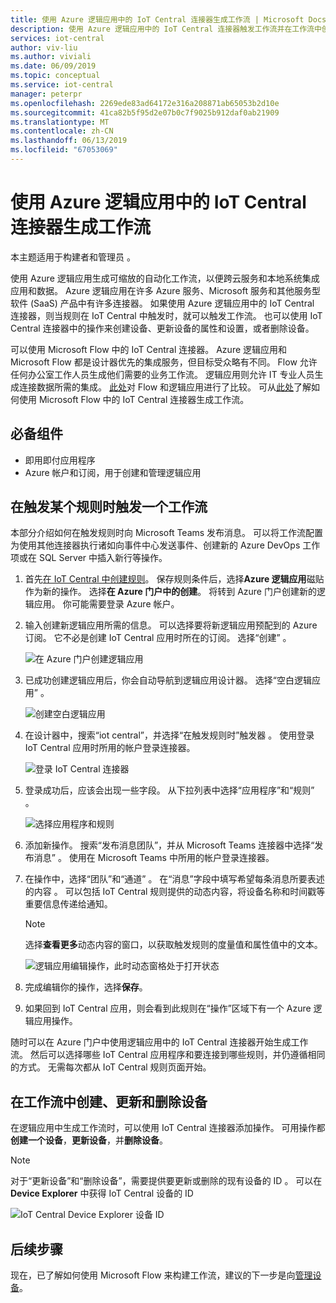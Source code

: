 ```yaml
---
title: 使用 Azure 逻辑应用中的 IoT Central 连接器生成工作流 | Microsoft Docs
description: 使用 Azure 逻辑应用中的 IoT Central 连接器触发工作流并在工作流中创建、更新和删除设备。
services: iot-central
author: viv-liu
ms.author: viviali
ms.date: 06/09/2019
ms.topic: conceptual
ms.service: iot-central
manager: peterpr
ms.openlocfilehash: 2269ede83ad64172e316a208871ab65053b2d10e
ms.sourcegitcommit: 41ca82b5f95d2e07b0c7f9025b912daf0ab21909
ms.translationtype: MT
ms.contentlocale: zh-CN
ms.lasthandoff: 06/13/2019
ms.locfileid: "67053069"
---
```

# <a name="build-workflows-with-the-iot-central-connector-in-azure-logic-apps"></a>使用 Azure 逻辑应用中的 IoT Central 连接器生成工作流

本主题适用于构建者和管理员  。

使用 Azure 逻辑应用生成可缩放的自动化工作流，以便跨云服务和本地系统集成应用和数据。 Azure 逻辑应用在许多 Azure 服务、Microsoft 服务和其他服务型软件 (SaaS) 产品中有许多连接器。 如果使用 Azure 逻辑应用中的 IoT Central 连接器，则当规则在 IoT Central 中触发时，就可以触发工作流。 也可以使用 IoT Central 连接器中的操作来创建设备、更新设备的属性和设置，或者删除设备。

可以使用 Microsoft Flow 中的 IoT Central 连接器。 Azure 逻辑应用和 Microsoft Flow 都是设计器优先的集成服务，但目标受众略有不同。 Flow 允许任何办公室工作人员生成他们需要的业务工作流。 逻辑应用则允许 IT 专业人员生成连接数据所需的集成。 [此处](https://docs.microsoft.com/azure/azure-functions/functions-compare-logic-apps-ms-flow-webjobs)对 Flow 和逻辑应用进行了比较。 可从[此处](howto-add-microsoft-flow.md)了解如何使用 Microsoft Flow 中的 IoT Central 连接器生成工作流。

## <a name="prerequisites"></a>必备组件

- 即用即付应用程序
- Azure 帐户和订阅，用于创建和管理逻辑应用

## <a name="trigger-a-workflow-when-a-rule-is-triggered"></a>在触发某个规则时触发一个工作流

本部分介绍如何在触发规则时向 Microsoft Teams 发布消息。 可以将工作流配置为使用其他连接器执行诸如向事件中心发送事件、创建新的 Azure DevOps 工作项或在 SQL Server 中插入新行等操作。

1. 首先[在 IoT Central 中创建规则](howto-create-telemetry-rules.md)。 保存规则条件后，选择**Azure 逻辑应用**磁贴作为新的操作。 选择**在 Azure 门户中的创建**。 将转到 Azure 门户创建新的逻辑应用。 你可能需要登录 Azure 帐户。

1. 输入创建新逻辑应用所需的信息。 可以选择要将新逻辑应用预配到的 Azure 订阅。 它不必是创建 IoT Central 应用时所在的订阅。 选择“创建”  。

    ![在 Azure 门户创建逻辑应用](./media/howto-build-azure-logic-apps/createinazureportal.png)

1. 已成功创建逻辑应用后，你会自动导航到逻辑应用设计器。 选择“空白逻辑应用”  。 

    ![创建空白逻辑应用](./media/howto-build-azure-logic-apps/blanklogicapp.png)

1. 在设计器中，搜索“iot central”，并选择“在触发规则时”触发器  。 使用登录 IoT Central 应用时所用的帐户登录连接器。

    ![登录 IoT Central 连接器](./media/howto-build-azure-logic-apps/addtrigger.png)

1. 登录成功后，应该会出现一些字段。 从下拉列表中选择“应用程序”和“规则”   。

    ![选择应用程序和规则](./media/howto-build-azure-logic-apps/pickappandrule.png)

1. 添加新操作。 搜索“发布消息团队”，并从 Microsoft Teams 连接器中选择“发布消息”   。 使用在 Microsoft Teams 中所用的帐户登录连接器。

1. 在操作中，选择“团队”和“通道”   。 在“消息”字段中填写希望每条消息所要表述的内容  。 可以包括  IoT Central 规则提供的动态内容，将设备名称和时间戳等重要信息传递给通知。
    > [!NOTE]
    > 选择**查看更多**动态内容的窗口，以获取触发规则的度量值和属性值中的文本。

    ![逻辑应用编辑操作，此时动态窗格处于打开状态](./media/howto-build-azure-logic-apps/buildworkflow.png)

1. 完成编辑你的操作，选择**保存**。

1. 如果回到 IoT Central 应用，则会看到此规则在“操作”区域下有一个 Azure 逻辑应用操作。

随时可以在 Azure 门户中使用逻辑应用中的 IoT Central 连接器开始生成工作流。 然后可以选择哪些 IoT Central 应用程序和要连接到哪些规则，并仍遵循相同的方式。 无需每次都从 IoT Central 规则页面开始。

## <a name="create-update-and-delete-a-device-in-a-workflow"></a>在工作流中创建、更新和删除设备

在逻辑应用中生成工作流时，可以使用 IoT Central 连接器添加操作。 可用操作都**创建一个设备**，**更新设备**，并**删除设备**。

> [!NOTE]
> 对于“更新设备”和“删除设备”，需要提供要更新或删除的现有设备的 ID   。 可以在 **Device Explorer** 中获得 IoT Central 设备的 ID

![IoT Central Device Explorer 设备 ID](./media/howto-build-azure-logic-apps/iotcdeviceid.png)

## <a name="next-steps"></a>后续步骤

现在，已了解如何使用 Microsoft Flow 来构建工作流，建议的下一步是向[管理设备](howto-manage-devices.md)。
